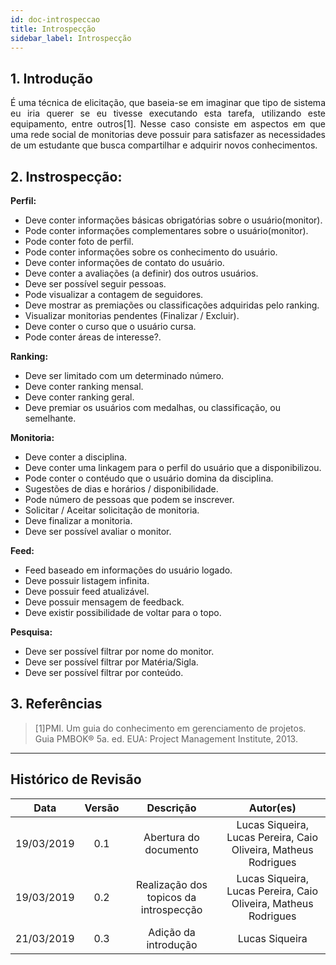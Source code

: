 ```yaml
---
id: doc-introspeccao
title: Introspecção
sidebar_label: Introspecção
---
```


## 1. Introdução
<p align="justify"> É uma técnica de elicitação, que baseia-se em imaginar que tipo de sistema eu iria querer se eu tivesse executando esta tarefa, utilizando este equipamento, entre outros[1]. Nesse caso consiste em aspectos em que uma rede social de monitorias deve possuir para satisfazer as necessidades de um estudante que busca compartilhar e adquirir novos conhecimentos.</p>

## 2. Instrospecção:
<p align="justify"> 

**Perfil:**
* Deve conter informações básicas obrigatórias sobre o usuário(monitor).
* Pode conter informações complementares sobre o usuário(monitor).
* Pode conter foto de perfil.
* Pode conter informações sobre os conhecimento do usuário.
* Deve conter informações de contato do usuário.
* Deve conter a avaliações (a definir) dos outros usuários.
* Deve ser possível seguir pessoas.
* Pode visualizar a contagem de seguidores.
* Deve mostrar as premiações ou classificações adquiridas pelo ranking.
* Visualizar monitorias pendentes (Finalizar / Excluir).
* Deve conter o curso que o usuário cursa.
* Pode conter áreas de interesse?.

**Ranking:**
* Deve ser limitado com um determinado número.
* Deve conter ranking mensal.
* Deve conter ranking geral.
* Deve premiar os usuários com medalhas, ou classificação, ou semelhante.
	
**Monitoria:**
* Deve conter a disciplina.
* Deve conter uma linkagem para o perfil do usuário que a disponibilizou.
* Pode conter o contéudo que o usuário domina da disciplina.
* Sugestões de dias e horários / disponibilidade.
* Pode número de pessoas que podem se inscrever.
* Solicitar / Aceitar solicitação de monitoria.
* Deve finalizar a monitoria.
* Deve ser possível avaliar o monitor.
	
**Feed:**
* Feed baseado em informações do usuário logado.
* Deve possuir listagem infinita.
* Deve possuir feed atualizável.
* Deve possuir mensagem de feedback.
* Deve existir possibilidade de voltar para o topo.

**Pesquisa:**
* Deve ser possível filtrar por nome do monitor.
* Deve ser possível filtrar por Matéria/Sigla.
* Deve ser possível filtrar por conteúdo.


</p>

## 3. Referências

>[1]PMI. Um guia do conhecimento em gerenciamento de projetos. Guia PMBOK® 5a. ed. EUA: Project Management Institute, 2013.
___

## Histórico de Revisão
| Data | Versão | Descrição | Autor(es) |
|:--:|:--:|:--:|:--:|
| 19/03/2019 | 0.1 | Abertura do documento | Lucas Siqueira, Lucas Pereira, Caio Oliveira, Matheus Rodrigues |
| 19/03/2019 | 0.2 | Realização dos topicos da introspecção | Lucas Siqueira, Lucas Pereira, Caio Oliveira, Matheus Rodrigues |
| 21/03/2019 | 0.3 | Adição da introdução  | Lucas Siqueira |


